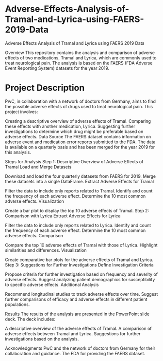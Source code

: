 # Adverse-Effects-Analysis-of-Tramal-and-Lyrica-using-FAERS-2019-Data
Adverse Effects Analysis of Tramal and Lyrica using FAERS 2019 Data

Overview
This repository contains the analysis and comparison of adverse effects of two medications, Tramal and Lyrica, which are commonly used to treat neurological pain. The analysis is based on the FAERS (FDA Adverse Event Reporting System) datasets for the year 2019.

# Project Description
PwC, in collaboration with a network of doctors from Germany, aims to find the possible adverse effects of drugs used to treat neurological pain. This project involves:

Creating a descriptive overview of adverse effects of Tramal.
Comparing these effects with another medication, Lyrica.
Suggesting further investigations to determine which drug might be preferable based on adverse effects.
Data Source
The FAERS dataset contains information on adverse event and medication error reports submitted to the FDA. The data is available on a quarterly basis and has been merged for the year 2019 for this analysis.

Steps for Analysis
Step 1: Descriptive Overview of Adverse Effects of Tramal
Load and Merge Datasets

Download and load the four quarterly datasets from FAERS for 2019.
Merge these datasets into a single DataFrame.
Extract Adverse Effects for Tramal

Filter the data to include only reports related to Tramal.
Identify and count the frequency of each adverse effect.
Determine the 10 most common adverse effects.
Visualization

Create a bar plot to display the top 10 adverse effects of Tramal.
Step 2: Comparison with Lyrica
Extract Adverse Effects for Lyrica

Filter the data to include only reports related to Lyrica.
Identify and count the frequency of each adverse effect.
Determine the 10 most common adverse effects.
Comparison

Compare the top 10 adverse effects of Tramal with those of Lyrica.
Highlight similarities and differences.
Visualization

Create comparative bar plots for the adverse effects of Tramal and Lyrica.
Step 3: Suggestions for Further Investigations
Define Investigation Criteria

Propose criteria for further investigation based on frequency and severity of adverse effects.
Suggest analyzing patient demographics for susceptibility to specific adverse effects.
Additional Analysis

Recommend longitudinal studies to track adverse effects over time.
Suggest further comparisons of efficacy and adverse effects in different patient populations.

Results
The results of the analysis are presented in the PowerPoint slide deck. The deck includes:

A descriptive overview of the adverse effects of Tramal.
A comparison of adverse effects between Tramal and Lyrica.
Suggestions for further investigations based on the analysis.

Acknowledgments
PwC and the network of doctors from Germany for their collaboration and guidance.
The FDA for providing the FAERS dataset.


